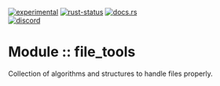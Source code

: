 <!--{ generate.module_header.start() }-->
 [![experimental](https://raster.shields.io/static/v1?label=&message=experimental&color=orange)](https://github.com/emersion/stability-badges#experimental) [![rust-status](https://github.com/Wandalen/wTools/actions/workflows/module_file_tools_push.yml/badge.svg)](https://github.com/Wandalen/wTools/actions/workflows/module_file_tools_push.yml) [![docs.rs](https://img.shields.io/docsrs/file_tools?color=e3e8f0&logo=docs.rs)](https://docs.rs/file_tools)  
[![discord](https://img.shields.io/discord/872391416519737405?color=eee&logo=discord&logoColor=eee&label=ask)](https://discord.gg/m3YfbXpUUY)
<!--{ generate.module_header.end }-->
# Module :: file_tools

Collection of algorithms and structures to handle files properly.

<!-- ### Basic use-case

```rust
use file_tools::*;

fn main()
{
}
```

### To add to your project

```bash
cargo add file_tools
```

### Try out from the repository

``` shell test
git clone https://github.com/Wandalen/wTools
cd wTools
cargo run --example file_tools_trivial
cargo run
``` -->
